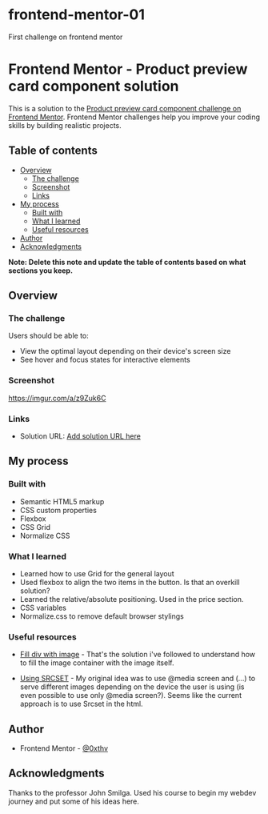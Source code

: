 # frontend-mentor-01
First challenge on frontend mentor


# Frontend Mentor - Product preview card component solution

This is a solution to the [Product preview card component challenge on Frontend Mentor](https://www.frontendmentor.io/challenges/product-preview-card-component-GO7UmttRfa). Frontend Mentor challenges help you improve your coding skills by building realistic projects. 

## Table of contents

- [Overview](#overview)
  - [The challenge](#the-challenge)
  - [Screenshot](#screenshot)
  - [Links](#links)
- [My process](#my-process)
  - [Built with](#built-with)
  - [What I learned](#what-i-learned)
  - [Useful resources](#useful-resources)
- [Author](#author)
- [Acknowledgments](#acknowledgments)

**Note: Delete this note and update the table of contents based on what sections you keep.**

## Overview

### The challenge

Users should be able to:

- View the optimal layout depending on their device's screen size
- See hover and focus states for interactive elements

### Screenshot

https://imgur.com/a/z9Zuk6C

### Links

- Solution URL: [Add solution URL here](https://your-solution-url.com)

## My process

### Built with

- Semantic HTML5 markup
- CSS custom properties
- Flexbox
- CSS Grid
- Normalize CSS 

### What I learned

- Learned how to use Grid for the general layout
- Used flexbox to align the two items in the button. Is that an overkill solution? 
- Learned the relative/absolute positioning. Used in the price section. 
- CSS variables 
- Normalize.css to remove default browser stylings 


### Useful resources

- [Fill div with image](https://stackoverflow.com/a/51487370) - That's the solution i've followed to understand how to fill the image container with the image itself.  

- [Using SRCSET](https://css-tricks.com/a-guide-to-the-responsive-images-syntax-in-html/#aa-using-srcset-w-sizes) - My original idea was to use @media screen and (...) to serve different images depending on the device the user is using (is even possible to use only @media screen?). Seems like the current approach is to use Srcset in the html. 


## Author

- Frontend Mentor - [@0xthv](https://www.frontendmentor.io/profile/0xthv)


## Acknowledgments

Thanks to the professor John Smilga. Used his course to begin my webdev journey and put some of his ideas here.
